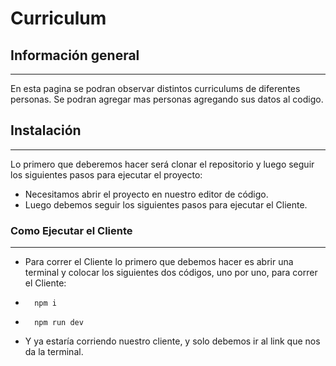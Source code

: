 # Curriculum

## Información general
***
En esta pagina se podran observar distintos curriculums de diferentes personas. Se podran agregar mas personas agregando sus datos al codigo. 


## Instalación
***
Lo primero que deberemos hacer será clonar el repositorio y luego seguir los siguientes pasos para ejecutar el proyecto:

* Necesitamos abrir el proyecto en nuestro editor de código. 
* Luego debemos seguir los siguientes pasos para ejecutar el Cliente.

### Como Ejecutar el Cliente
***
* Para correr el Cliente lo primero que debemos hacer es abrir una terminal y colocar los siguientes dos códigos, uno por uno, para correr el Cliente:
*       npm i
*       npm run dev
* Y ya estaría corriendo nuestro cliente, y solo debemos ir al link que nos da la terminal.
